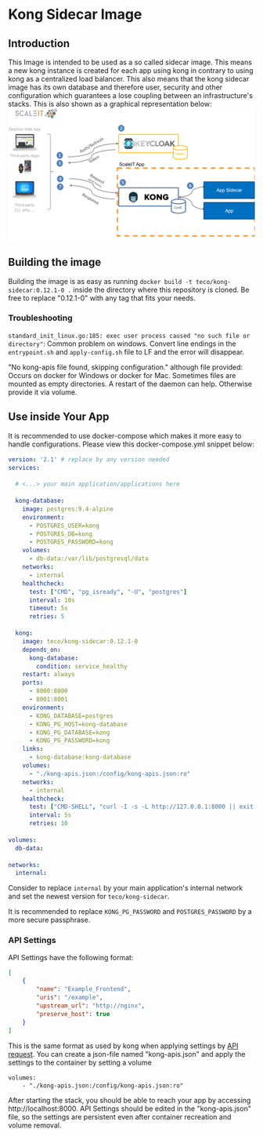 # Kong Sidecar Image
## Introduction
This Image is intended to be used as a so called sidecar image. This means a new kong instance is created for each app using kong in contrary to using kong as a centralized load balancer. This also means that the kong sidecar image has its own database and therefore user, security and other configuration which guarantees a lose coupling between an infrastructure's stacks. This is also shown as a graphical representation below:
![kong-sidecar](img/kong-sidecar.png)

## Building the image
Building the image is as easy as running `docker build -t teco/kong-sidecar:0.12.1-0 .` inside the directory where this repository is cloned. Be free to replace "0.12.1-0" with any tag that fits your needs.

### Troubleshooting

`standard_init_linux.go:185: exec user process caused "no such file or directory"`: Common problem on windows. Convert line endings in the `entrypoint.sh` and `apply-config.sh` file to LF and the error will disappear.


"No kong-apis file found, skipping configuration." although file provided:
Occurs on docker for Windows or docker for Mac. Sometimes files are mounted as empty directories. A restart of the daemon can help. Otherwise provide it via volume.

## Use inside Your App
It is recommended to use docker-compose which makes it more easy to handle configurations. Please view this docker-compose.yml snippet below:

```yaml
version: '2.1' # replace by any version needed
services:

  # <...> your main application/applications here

  kong-database:
    image: postgres:9.4-alpine
    environment:
      - POSTGRES_USER=kong
      - POSTGRES_DB=kong
      - POSTGRES_PASSWORD=kong
    volumes:
      - db-data:/var/lib/postgresql/data
    networks:
      - internal
    healthcheck:
      test: ["CMD", "pg_isready", "-U", "postgres"]
      interval: 10s
      timeout: 5s
      retries: 5

  kong:
    image: teco/kong-sidecar:0.12.1-0
    depends_on:
      kong-database:
        condition: service_healthy
    restart: always
    ports:
      - 8000:8000
      - 8001:8001
    environment:
      - KONG_DATABASE=postgres
      - KONG_PG_HOST=kong-database
      - KONG_PG_DATABASE=kong
      - KONG_PG_PASSWORD=kong
    links:
      - kong-database:kong-database
    volumes:
      - "./kong-apis.json:/config/kong-apis.json:ro"
    networks:
      - internal
    healthcheck:
      test: ["CMD-SHELL", "curl -I -s -L http://127.0.0.1:8000 || exit 1"]
      interval: 5s
      retries: 10

volumes:
  db-data:

networks:
  internal:
```

Consider to replace `internal` by your main application's internal network and set the newest version for `teco/kong-sidecar`.


It is recommended to replace `KONG_PG_PASSWORD` and `POSTGRES_PASSWORD` by a more secure passphrase.


### API Settings
API Settings have the following format:
```json
[
    {
        "name": "Example_Frontend",
        "uris": "/example",
        "upstream_url": "http://nginx",
        "preserve_host": true
    }
]
```
This is the same format as used by kong when applying settings by [API request](https://getkong.org/docs/0.12.x/admin-api/#add-api).
You can create a json-file named "kong-apis.json" and apply the settings to the container by setting a volume
```
volumes:
    - "./kong-apis.json:/config/kong-apis.json:ro"
```

After starting the stack, you should be able to reach your app by accessing http://localhost:8000.
API Settings should be edited in the "kong-apis.json" file, so the settings are persistent even after container recreation and volume removal.